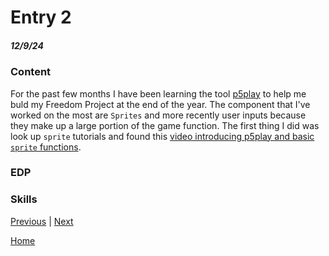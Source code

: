 # Entry 2
##### 12/9/24

### Content
For the past few months I have been learning the tool [p5play](https://p5play.org/) to help me buld my Freedom Project at the end of the year. The component that I've worked on the most are `Sprites` and more recently user inputs because they make up a large portion of the game function. The first thing I did was look up `sprite` tutorials and found this [video introducing p5play and basic `sprite` functions](https://www.youtube.com/watch?v=ZQ23FHfgA0A&t=1770s). 

### EDP
### Skills

[Previous](entry01.md) | [Next](entry03.md)

[Home](../README.md)
